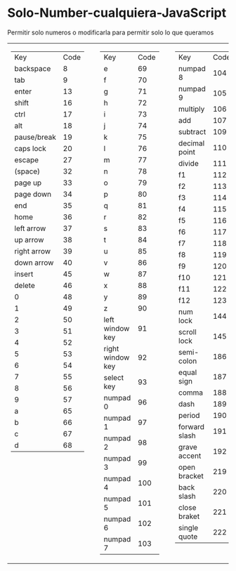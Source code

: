 # Solo-Number-cualquiera-JavaScript
Permitir solo numeros  o modificarla para permitir solo lo que queramos


<table class="chart">
<tbody>
<tr>
<td style="vertical-align:top;">
<table cellspacing="0">
<tbody>
<tr>
<td>
                            Key
                        </td>
<td>
                            Code
                        </td>
</tr>
<tr>
<td>
                            backspace
                        </td>
<td>
                            8
                        </td>
</tr>
<tr>
<td>
                            tab
                        </td>
<td>
                            9
                        </td>
</tr>
<tr>
<td>
                            enter
                        </td>
<td>
                            13
                        </td>
</tr>
<tr>
<td>
                            shift
                        </td>
<td>
                            16
                        </td>
</tr>
<tr>
<td>
                            ctrl
                        </td>
<td>
                            17
                        </td>
</tr>
<tr>
<td>
                            alt
                        </td>
<td>
                            18
                        </td>
</tr>
<tr>
<td>
                            pause/break
                        </td>
<td>
                            19
                        </td>
</tr>
<tr>
<td>
                            caps lock
                        </td>
<td>
                            20
                        </td>
</tr>
<tr>
<td>
                            escape
                        </td>
<td>
                            27
                        </td>
</tr>
<tr>
<td>
                            (space)
                        </td>
<td>
                            32
                        </td>
</tr>
<tr>
<td>
                            page up
                        </td>
<td>
                            33
                        </td>
</tr>
<tr>
<td>
                            page down
                        </td>
<td>
                            34
                        </td>
</tr>
<tr>
<td>
                            end
                        </td>
<td>
                            35
                        </td>
</tr>
<tr>
<td>
                            home
                        </td>
<td>
                            36
                        </td>
</tr>
<tr>
<td>
                            left arrow
                        </td>
<td>
                            37
                        </td>
</tr>
<tr>
<td>
                            up arrow
                        </td>
<td>
                            38
                        </td>
</tr>
<tr>
<td>
                            right arrow
                        </td>
<td>
                            39
                        </td>
</tr>
<tr>
<td>
                            down arrow
                        </td>
<td>
                            40
                        </td>
</tr>
<tr>
<td>
                            insert
                        </td>
<td>
                            45
                        </td>
</tr>
<tr>
<td>
                            delete
                        </td>
<td>
                            46
                        </td>
</tr>
<tr>
<td>
                            0
                        </td>
<td>
                            48
                        </td>
</tr>
<tr>
<td>
                            1
                        </td>
<td>
                            49
                        </td>
</tr>
<tr>
<td>
                            2
                        </td>
<td>
                            50
                        </td>
</tr>
<tr>
<td>
                            3
                        </td>
<td>
                            51
                        </td>
</tr>
<tr>
<td>
                            4
                        </td>
<td>
                            52
                        </td>
</tr>
<tr>
<td>
                            5
                        </td>
<td>
                            53
                        </td>
</tr>
<tr>
<td>
                            6
                        </td>
<td>
                            54
                        </td>
</tr>
<tr>
<td>
                            7
                        </td>
<td>
                            55
                        </td>
</tr>
<tr>
<td>
                            8
                        </td>
<td>
                            56
                        </td>
</tr>
<tr>
<td>
                            9
                        </td>
<td>
                            57
                        </td>
</tr>
<tr>
<td>
                            a
                        </td>
<td>
                            65
                        </td>
</tr>
<tr>
<td>
                            b
                        </td>
<td>
                            66
                        </td>
</tr>
<tr>
<td>
                            c
                        </td>
<td>
                            67
                        </td>
</tr>
<tr>
<td>
                            d
                        </td>
<td>
                            68
                        </td>
</tr>
</tbody>
</table>
</td>
<td>&nbsp;</td>
<td style="vertical-align:top;">
<table>
<tbody>
<tr>
<td>
                            Key
                        </td>
<td>
                            Code
                        </td>
</tr>
<tr>
<td>
                            e
                        </td>
<td>
                            69
                        </td>
</tr>
<tr>
<td>
                            f
                        </td>
<td>
                            70
                        </td>
</tr>
<tr>
<td>
                            g
                        </td>
<td>
                            71
                        </td>
</tr>
<tr>
<td>
                            h
                        </td>
<td>
                            72
                        </td>
</tr>
<tr>
<td>
                            i
                        </td>
<td>
                            73
                        </td>
</tr>
<tr>
<td>
                            j
                        </td>
<td>
                            74
                        </td>
</tr>
<tr>
<td>
                            k
                        </td>
<td>
                            75
                        </td>
</tr>
<tr>
<td>
                            l
                        </td>
<td>
                            76
                        </td>
</tr>
<tr>
<td>
                            m
                        </td>
<td>
                            77
                        </td>
</tr>
<tr>
<td>
                            n
                        </td>
<td>
                            78
                        </td>
</tr>
<tr>
<td>
                            o
                        </td>
<td>
                            79
                        </td>
</tr>
<tr>
<td>
                            p
                        </td>
<td>
                            80
                        </td>
</tr>
<tr>
<td>
                            q
                        </td>
<td>
                            81
                        </td>
</tr>
<tr>
<td>
                            r
                        </td>
<td>
                            82
                        </td>
</tr>
<tr>
<td>
                            s
                        </td>
<td>
                            83
                        </td>
</tr>
<tr>
<td>
                            t
                        </td>
<td>
                            84
                        </td>
</tr>
<tr>
<td>
                            u
                        </td>
<td>
                            85
                        </td>
</tr>
<tr>
<td>
                            v
                        </td>
<td>
                            86
                        </td>
</tr>
<tr>
<td>
                            w
                        </td>
<td>
                            87
                        </td>
</tr>
<tr>
<td>
                            x
                        </td>
<td>
                            88
                        </td>
</tr>
<tr>
<td>
                            y
                        </td>
<td>
                            89
                        </td>
</tr>
<tr>
<td>
                            z
                        </td>
<td>
                            90
                        </td>
</tr>
<tr>
<td>
                            left window key
                        </td>
<td>
                            91
                        </td>
</tr>
<tr>
<td>
                            right window key
                        </td>
<td>
                            92
                        </td>
</tr>
<tr>
<td>
                            select key
                        </td>
<td>
                            93
                        </td>
</tr>
<tr>
<td>
                            numpad 0
                        </td>
<td>
                            96
                        </td>
</tr>
<tr>
<td>
                            numpad 1
                        </td>
<td>
                            97
                        </td>
</tr>
<tr>
<td>
                            numpad 2
                        </td>
<td>
                            98
                        </td>
</tr>
<tr>
<td>
                            numpad 3
                        </td>
<td>
                            99
                        </td>
</tr>
<tr>
<td>
                            numpad 4
                        </td>
<td>
                            100
                        </td>
</tr>
<tr>
<td>
                            numpad 5
                        </td>
<td>
                            101
                        </td>
</tr>
<tr>
<td>
                            numpad 6
                        </td>
<td>
                            102
                        </td>
</tr>
<tr>
<td>
                            numpad 7
                        </td>
<td>
                            103
                        </td>
</tr>
</tbody>
</table>
</td>
<td>&nbsp;</td>
<td style="vertical-align:top;">
<table>
<tbody>
<tr>
<td>
                            Key
                        </td>
<td>
                            Code
                        </td>
</tr>
<tr>
<td>
                            numpad 8
                        </td>
<td>
                            104
                        </td>
</tr>
<tr>
<td>
                            numpad 9
                        </td>
<td>
                            105
                        </td>
</tr>
<tr>
<td>
                            multiply
                        </td>
<td>
                            106
                        </td>
</tr>
<tr>
<td>
                            add
                        </td>
<td>
                            107
                        </td>
</tr>
<tr>
<td>
                            subtract
                        </td>
<td>
                            109
                        </td>
</tr>
<tr>
<td>
                            decimal point
                        </td>
<td>
                            110
                        </td>
</tr>
<tr>
<td>
                            divide
                        </td>
<td>
                            111
                        </td>
</tr>
<tr>
<td>
                            f1
                        </td>
<td>
                            112
                        </td>
</tr>
<tr>
<td>
                            f2
                        </td>
<td>
                            113
                        </td>
</tr>
<tr>
<td>
                            f3
                        </td>
<td>
                            114
                        </td>
</tr>
<tr>
<td>
                            f4
                        </td>
<td>
                            115
                        </td>
</tr>
<tr>
<td>
                            f5
                        </td>
<td>
                            116
                        </td>
</tr>
<tr>
<td>
                            f6
                        </td>
<td>
                            117
                        </td>
</tr>
<tr>
<td>
                            f7
                        </td>
<td>
                            118
                        </td>
</tr>
<tr>
<td>
                            f8
                        </td>
<td>
                            119
                        </td>
</tr>
<tr>
<td>
                            f9
                        </td>
<td>
                            120
                        </td>
</tr>
<tr>
<td>
                            f10
                        </td>
<td>
                            121
                        </td>
</tr>
<tr>
<td>
                            f11
                        </td>
<td>
                            122
                        </td>
</tr>
<tr>
<td>
                            f12
                        </td>
<td>
                            123
                        </td>
</tr>
<tr>
<td>
                            num lock
                        </td>
<td>
                            144
                        </td>
</tr>
<tr>
<td>
                            scroll lock
                        </td>
<td>
                            145
                        </td>
</tr>
<tr>
<td>
                            semi-colon
                        </td>
<td>
                            186
                        </td>
</tr>
<tr>
<td>
                            equal sign
                        </td>
<td>
                            187
                        </td>
</tr>
<tr>
<td>
                            comma
                        </td>
<td>
                            188
                        </td>
</tr>
<tr>
<td>
                            dash
                        </td>
<td>
                            189
                        </td>
</tr>
<tr>
<td>
                            period
                        </td>
<td>
                            190
                        </td>
</tr>
<tr>
<td>
                            forward slash
                        </td>
<td>
                            191
                        </td>
</tr>
<tr>
<td>
                            grave accent
                        </td>
<td>
                            192
                        </td>
</tr>
<tr>
<td>
                            open bracket
                        </td>
<td>
                            219
                        </td>
</tr>
<tr>
<td>
                            back slash
                        </td>
<td>
                            220
                        </td>
</tr>
<tr>
<td>
                            close braket
                        </td>
<td>
                            221
                        </td>
</tr>
<tr>
<td>
                            single quote
                        </td>
<td>
                            222
                        </td>
</tr>
</tbody>
</table>
</td>
</tr>
</tbody>
</table>
